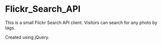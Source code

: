 # Flickr_Search_API
This is a small Flickr Search API client. Visitors can search for any photo by tags.

Created using jQuery.
